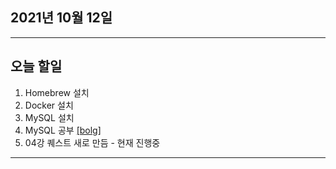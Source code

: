 
2021년 10월 12일
---

---

오늘 할일
----

1. Homebrew 설치
2. Docker 설치
3. MySQL 설치
4. MySQL 공부 [[bolg]](https://blog.naver.com/gggyn12/222534802806)
5. 04강 퀘스트 새로 만듬 - 현재 진행중

---